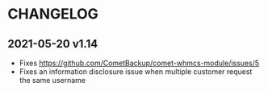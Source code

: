 # CHANGELOG

## 2021-05-20 v1.14
- Fixes https://github.com/CometBackup/comet-whmcs-module/issues/5
- Fixes an information disclosure issue when multiple customer request the same username
